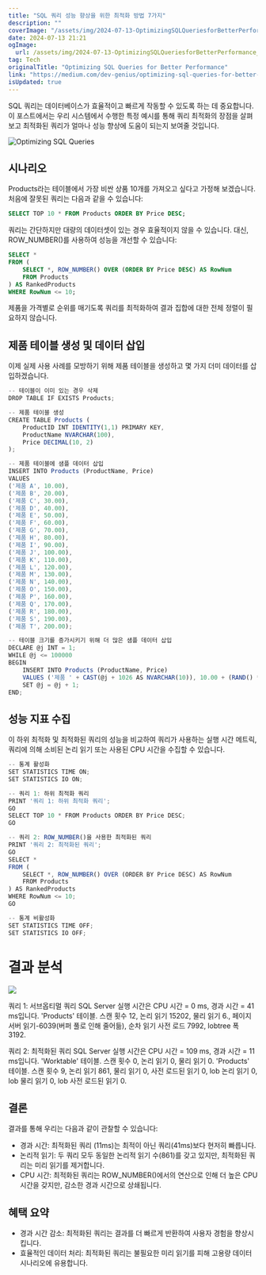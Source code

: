```yaml
---
title: "SQL 쿼리 성능 향상을 위한 최적화 방법 7가지"
description: ""
coverImage: "/assets/img/2024-07-13-OptimizingSQLQueriesforBetterPerformance_0.png"
date: 2024-07-13 21:21
ogImage:
  url: /assets/img/2024-07-13-OptimizingSQLQueriesforBetterPerformance_0.png
tag: Tech
originalTitle: "Optimizing SQL Queries for Better Performance"
link: "https://medium.com/dev-genius/optimizing-sql-queries-for-better-performance-ad9ccefdb0c0"
isUpdated: true
---
```


SQL 쿼리는 데이터베이스가 효율적이고 빠르게 작동할 수 있도록 하는 데 중요합니다. 이 포스트에서는 우리 시스템에서 수행한 특정 예시를 통해 쿼리 최적화의 장점을 살펴보고 최적화된 쿼리가 얼마나 성능 향상에 도움이 되는지 보여줄 것입니다.

![Optimizing SQL Queries](/assets/img/2024-07-13-OptimizingSQLQueriesforBetterPerformance_0.png)

## 시나리오

Products라는 테이블에서 가장 비싼 상품 10개를 가져오고 싶다고 가정해 보겠습니다. 처음에 잘못된 쿼리는 다음과 같을 수 있습니다:

<!-- seedividend - 사각형 -->

<ins class="adsbygoogle"
     style="display:block"
     data-ad-client="ca-pub-4877378276818686"
     data-ad-slot="1898504329"
     data-ad-format="auto"
     data-full-width-responsive="true"></ins>

<script>
     (adsbygoogle = window.adsbygoogle || []).push({});
</script>

```sql
SELECT TOP 10 * FROM Products ORDER BY Price DESC;
```

쿼리는 간단하지만 대량의 데이터셋이 있는 경우 효율적이지 않을 수 있습니다. 대신, ROW_NUMBER()를 사용하여 성능을 개선할 수 있습니다:

```sql
SELECT *
FROM (
    SELECT *, ROW_NUMBER() OVER (ORDER BY Price DESC) AS RowNum
    FROM Products
) AS RankedProducts
WHERE RowNum <= 10;
```

제품을 가격별로 순위를 매기도록 쿼리를 최적화하여 결과 집합에 대한 전체 정렬이 필요하지 않습니다.

<!-- seedividend - 사각형 -->

<ins class="adsbygoogle"
     style="display:block"
     data-ad-client="ca-pub-4877378276818686"
     data-ad-slot="1898504329"
     data-ad-format="auto"
     data-full-width-responsive="true"></ins>

<script>
     (adsbygoogle = window.adsbygoogle || []).push({});
</script>

## 제품 테이블 생성 및 데이터 삽입

이제 실제 사용 사례를 모방하기 위해 제품 테이블을 생성하고 몇 가지 더미 데이터를 삽입하겠습니다.

```js
-- 테이블이 이미 있는 경우 삭제
DROP TABLE IF EXISTS Products;

-- 제품 테이블 생성
CREATE TABLE Products (
    ProductID INT IDENTITY(1,1) PRIMARY KEY,
    ProductName NVARCHAR(100),
    Price DECIMAL(10, 2)
);

-- 제품 테이블에 샘플 데이터 삽입
INSERT INTO Products (ProductName, Price)
VALUES
('제품 A', 10.00),
('제품 B', 20.00),
('제품 C', 30.00),
('제품 D', 40.00),
('제품 E', 50.00),
('제품 F', 60.00),
('제품 G', 70.00),
('제품 H', 80.00),
('제품 I', 90.00),
('제품 J', 100.00),
('제품 K', 110.00),
('제품 L', 120.00),
('제품 M', 130.00),
('제품 N', 140.00),
('제품 O', 150.00),
('제품 P', 160.00),
('제품 Q', 170.00),
('제품 R', 180.00),
('제품 S', 190.00),
('제품 T', 200.00);

-- 테이블 크기를 증가시키기 위해 더 많은 샘플 데이터 삽입
DECLARE @j INT = 1;
WHILE @j <= 100000
BEGIN
    INSERT INTO Products (ProductName, Price)
    VALUES ('제품 ' + CAST(@j + 1026 AS NVARCHAR(10)), 10.00 + (RAND() * 1000));
    SET @j = @j + 1;
END;
```

## 성능 지표 수집

<!-- seedividend - 사각형 -->

<ins class="adsbygoogle"
     style="display:block"
     data-ad-client="ca-pub-4877378276818686"
     data-ad-slot="1898504329"
     data-ad-format="auto"
     data-full-width-responsive="true"></ins>

<script>
     (adsbygoogle = window.adsbygoogle || []).push({});
</script>

이 하위 최적화 및 최적화된 쿼리의 성능을 비교하여 쿼리가 사용하는 실행 시간 메트릭, 쿼리에 의해 소비된 논리 읽기 또는 사용된 CPU 시간을 수집할 수 있습니다.

```js
-- 통계 활성화
SET STATISTICS TIME ON;
SET STATISTICS IO ON;

-- 쿼리 1: 하위 최적화 쿼리
PRINT '쿼리 1: 하위 최적화 쿼리';
GO
SELECT TOP 10 * FROM Products ORDER BY Price DESC;
GO

-- 쿼리 2: ROW_NUMBER()을 사용한 최적화된 쿼리
PRINT '쿼리 2: 최적화된 쿼리';
GO
SELECT *
FROM (
    SELECT *, ROW_NUMBER() OVER (ORDER BY Price DESC) AS RowNum
    FROM Products
) AS RankedProducts
WHERE RowNum <= 10;
GO

-- 통계 비활성화
SET STATISTICS TIME OFF;
SET STATISTICS IO OFF;
```

# 결과 분석

<img src="/assets/img/2024-07-13-OptimizingSQLQueriesforBetterPerformance_1.png" />

<!-- seedividend - 사각형 -->

<ins class="adsbygoogle"
     style="display:block"
     data-ad-client="ca-pub-4877378276818686"
     data-ad-slot="1898504329"
     data-ad-format="auto"
     data-full-width-responsive="true"></ins>

<script>
     (adsbygoogle = window.adsbygoogle || []).push({});
</script>

쿼리 1: 서브옵티멀 쿼리 SQL Server 실행 시간은 CPU 시간 = 0 ms, 경과 시간 = 41 ms입니다. 'Products' 테이블. 스캔 횟수 12, 논리 읽기 15202, 물리 읽기 6., 페이지 서버 읽기-6039(버퍼 풀로 인해 줄어듦), 순차 읽기 사전 로드 7992, lobtree 폭 3192.

쿼리 2: 최적화된 쿼리 SQL Server 실행 시간은 CPU 시간 = 109 ms, 경과 시간 = 11 ms입니다. 'Worktable' 테이블. 스캔 횟수 0, 논리 읽기 0, 물리 읽기 0. 'Products' 테이블. 스캔 횟수 9, 논리 읽기 861, 물리 읽기 0, 사전 로드된 읽기 0, lob 논리 읽기 0, lob 물리 읽기 0, lob 사전 로드된 읽기 0.

## 결론

결과를 통해 우리는 다음과 같이 관찰할 수 있습니다:

<!-- seedividend - 사각형 -->

<ins class="adsbygoogle"
     style="display:block"
     data-ad-client="ca-pub-4877378276818686"
     data-ad-slot="1898504329"
     data-ad-format="auto"
     data-full-width-responsive="true"></ins>

<script>
     (adsbygoogle = window.adsbygoogle || []).push({});
</script>

- 경과 시간: 최적화된 쿼리 (11ms)는 최적이 아닌 쿼리(41ms)보다 현저히 빠릅니다.
- 논리적 읽기: 두 쿼리 모두 동일한 논리적 읽기 수(861)를 갖고 있지만, 최적화된 쿼리는 미리 읽기를 제거합니다.
- CPU 시간: 최적화된 쿼리는 ROW_NUMBER()에서의 연산으로 인해 더 높은 CPU 시간을 갖지만, 감소한 경과 시간으로 상쇄됩니다.

## 혜택 요약

- 경과 시간 감소: 최적화된 쿼리는 결과를 더 빠르게 반환하여 사용자 경험을 향상시킵니다.
- 효율적인 데이터 처리: 최적화된 쿼리는 불필요한 미리 읽기를 피해 고용량 데이터 시나리오에 유용합니다.
